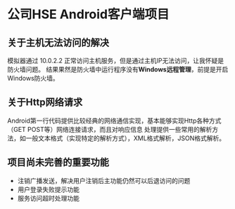 # 公司HSE Android客户端项目

## 关于主机无法访问的解决
模拟器通过 10.0.2.2 正常访问主机服务，但是通过主机IP无法访问，让我怀疑是防火墙问题。
结果果然是防火墙中运行程序没有**Windows远程管理**，前提是开启Windows防火墙。

## 关于Http网络请求
Android第一行代码提供比较经典的网络通信实现，基本能够实现Http各种方式（GET POST等）网络连接请求，而且对响应信息
处理提供一些常用的解析方法，如一般文本格式（实现特定的解析方式），XML格式解析，JSON格式解析。

## 项目尚未完善的重要功能
- 注销广播发送，解决用户注销后主功能仍然可以后退访问的问题
- 用户登录失败提示功能
- 服务访问超时处理功能








